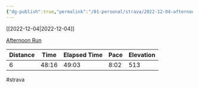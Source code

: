 ```yaml
---
{"dg-publish":true,"permalink":"/01-personal/strava/2022-12-04-afternoon-run/"}
---
```



[[2022-12-04\|2022-12-04]]

[Afternoon Run](https://www.strava.com/activities/8208810361)

| Distance | Time  | Elapsed Time | Pace | Elevation |
| -------- | ----- | ------------ | ---- | --------- |
| 6        | 48:16 | 49:03        | 8:02 | 513       |




#strava
